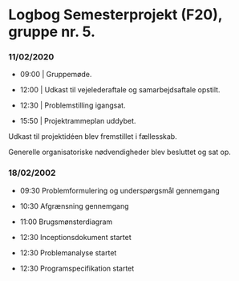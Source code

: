 # Logbog Semesterprojekt (F20), gruppe nr. 5.

### 11/02/2020

- 09:00 | Gruppemøde.

- 12:00 | Udkast til vejelederaftale og samarbejdsaftale opstilt.

- 12:30 | Problemstilling igangsat.

- 15:50 | Projektrammeplan uddybet.

Udkast til projektidéen blev fremstillet i fællesskab.

Generelle organisatoriske nødvendigheder blev besluttet og sat op.

### 18/02/2002

- 09:30 Problemformulering og underspørgsmål gennemgang

- 10:30 Afgrænsning gennemgang

- 11:00 Brugsmønsterdiagram

- 12:30 Inceptionsdokument startet

- 12:30 Problemanalyse startet

- 12:30 Programspecifikation startet
